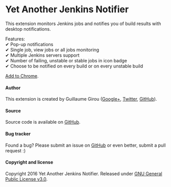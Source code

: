 # Yet Another Jenkins Notifier

This extension monitors Jenkins jobs and notifies you of build results with desktop notifications.

Features:  
✔ Pop-up notifications  
✔ Single job, view jobs or all jobs monitoring  
✔ Multiple Jenkins servers support  
✔ Number of failing, unstable or stable jobs in icon badge  
✔ Choose to be notified on every build or on every unstable build  

[Add to Chrome](https://chrome.google.com/webstore/detail/yet-another-jenkins-notif/cimdjdaglanfkpfpoemjkfkmjgkmahpg).

#### Author

This extension is created by Guillaume Girou ([Google+](https://plus.google.com/+GuillaumeGirou), [Twitter](https://twitter.com/GirouGuillaume), [GitHub](https://github.com/ggirou)).

#### Source

Source code is available on [GitHub](https://github.com/ggirou/yet-another-jenkins-notifier).

#### Bug tracker

Found a bug? Please submit an issue on [GitHub](https://github.com/ggirou/yet-another-jenkins-notifier/issues/new) or even better, submit a pull request :)

#### Copyright and license

Copyright 2016 Yet Another Jenkins Notifier.
Released under [GNU General Public License v3.0](https://github.com/ggirou/yet-another-jenkins-notifier/blob/master/LICENSE).
